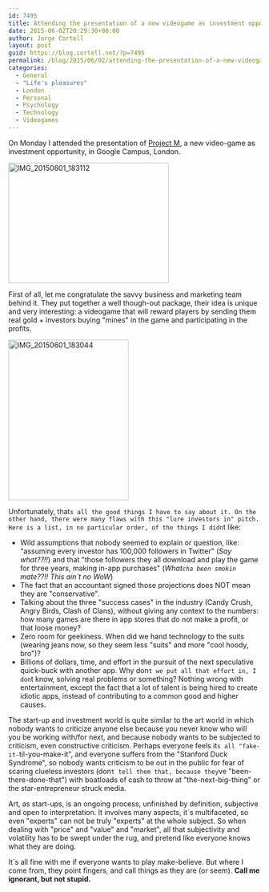 ```yaml
---
id: 7495
title: Attending the presentation of a new videogame as investment opportunity
date: 2015-06-02T20:29:30+00:00
author: Jorge Cortell
layout: post
guid: https://blog.cortell.net/?p=7495
permalink: /blog/2015/06/02/attending-the-presentation-of-a-new-videogame-as-investment-opportunity/
categories:
  - General
  - "Life's pleasures"
  - London
  - Personal
  - Psychology
  - Technology
  - Videogames
---
```

On Monday I attended the presentation of <a href="https://www.projectmstudio.com/franchise.php" target="_blank">Project M</a>, a new video-game as investment opportunity, in Google Campus, London.

[<img class=" aligncenter" src="https://c1.staticflickr.com/9/8848/17732393093_4498867e73_n.jpg" alt="IMG_20150601_183112" width="320" height="240" />](https://www.flickr.com/photos/jcortell/17732393093 "IMG_20150601_183112 by Jorge Cortell, on Flickr")

First of all, let me congratulate the savvy business and marketing team behind it. They put together a well though-out package, their idea is unique and very interesting: a videogame that will reward players by sending them real gold + investors buying "mines" in the game and participating in the profits.

<img class=" aligncenter" src="https://c1.staticflickr.com/9/8846/18353020945_218e5e50ed_n.jpg" alt="IMG_20150601_183044" width="240" height="320" />

Unfortunately, that`s all the good things I have to say about it. On the other hand, there were many flaws with this "lure investors in" pitch. Here is a list, in no particular order, of the things I didn`t like:

  * Wild assumptions that nobody seemed to explain or question, like: "assuming every investor has 100,000 followers in Twitter" (_Say what??!!_) and that "those followers they all download and play the game for three years, making in-app purchases" (_What`cha been smokin` mate??!! This ain`t no WoW_)
  * The fact that an accountant signed those projections does NOT mean they are "conservative".
  * Talking about the three "success cases" in the industry (Candy Crush, Angry Birds, Clash of Clans), without giving any context to the numbers: how many games are there in app stores that do not make a profit, or that loose money?
  * Zero room for geekiness. When did we hand technology to the suits (wearing jeans now, so they seem less "suits" and more "cool hoody, bro")?
  * Billions of dollars, time, and effort in the pursuit of the next speculative quick-buck with another app. Why don`t we put all that effort in, I don`t know, solving real problems or something? Nothing wrong with entertainment, except the fact that a lot of talent is being hired to create idiotic apps, instead of contributing to a common good and higher causes.

The start-up and investment world is quite similar to the art world in which nobody wants to criticize anyone else because you never know who will you be working with/for next, and because nobody wants to be subjected to criticism, even constructive criticism. Perhaps everyone feels it`s all "fake-it-`til-you-make-it", and everyone suffers from the "Stanford Duck Syndrome", so nobody wants criticism to be out in the public for fear of scaring clueless investors (don`t tell them that, because they`ve "been-there-done-that") with boatloads of cash to throw at "the-next-big-thing" or the star-entrepreneur struck media.

Art, as start-ups, is an ongoing process, unfinished by definition, subjective and open to interpretation. It involves many aspects, it`s multifaceted, so even "experts" can not be truly "experts" at the whole subject. So when dealing with "price" and "value" and "market", all that subjectivity and volatility has to be swept under the rug, and pretend like everyone knows what they are doing.

It`s all fine with me if everyone wants to play make-believe. But where I come from, they point fingers, and call things as they are (or seem). **Call me ignorant, but not stupid.**